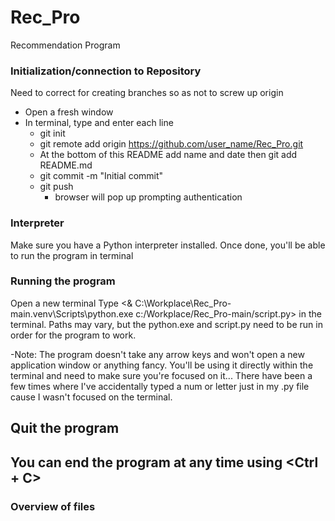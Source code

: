 # Rec_Pro
Recommendation Program

### Initialization/connection to Repository
Need to correct for creating branches so as not to screw up origin
- Open a fresh window
- In terminal, type and enter each line
	- git init
	- git remote add origin https://github.com/user_name/Rec_Pro.git
	- At the bottom of this README add name and date then git add README.md
	- git commit -m "Initial commit"
	- git push
		- browser will pop up prompting authentication

### Interpreter
Make sure you have a Python interpreter installed. Once done, you'll be able to run the program in terminal

### Running the program
Open a new terminal
Type <& C:\Workplace\Rec_Pro-main\.venv\Scripts\python.exe c:/Workplace/Rec_Pro-main/script.py> in the terminal. Paths may vary, but the python.exe and script.py need to be run in order for the program to work.

 -Note: The program doesn't take any arrow keys and won't open a new application window or anything fancy. You'll be using it directly within the terminal and need to make sure you're focused on it... There have been a few times where I've accidentally typed a num or letter just in my .py file cause I wasn't focused on the terminal.

## Quit the program
You can end the program at any time using <Ctrl + C>
----------------
### Overview of files